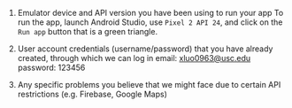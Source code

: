 1. Emulator device and API version you have been using to run your app
  To run the app, launch Android Studio, use `Pixel 2 API 24`, and click on the `Run app` button that is a green triangle.

3. User account credentials (username/password) that you have already created, through which we can log in
  email: xluo0963@usc.edu
  password: 123456

5. Any specific problems you believe that we might face due to certain API restrictions (e.g. Firebase, Google Maps)
